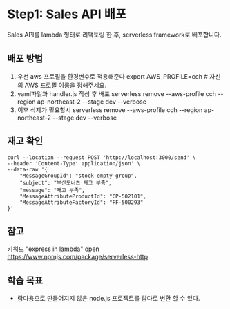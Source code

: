 # Step1: Sales API 배포

Sales API를 lambda 형태로 리팩토링 한 후, serverless framework로 배포합니다.

## 배포 방법
1. 우선 aws 프로필을 환경변수로 적용해준다
export AWS_PROFILE=cch # 자신의 AWS 프로필 이름을 정해주세요.
2. yaml파일과 handler.js 작성 후 배포
serverless remove --aws-profile cch --region ap-northeast-2 --stage dev --verbose
3. 이후 삭제가 필요할시
serverless remove --aws-profile cch --region ap-northeast-2 --stage dev --verbose

## 재고 확인
```
curl --location --request POST 'http://localhost:3000/send' \
--header 'Content-Type: application/json' \
--data-raw '{
    "MessageGroupId": "stock-empty-group",
    "subject": "부산도너츠 재고 부족",
    "message": "재고 부족",
    "MessageAttributeProductId": "CP-502101",
    "MessageAttributeFactoryId": "FF-500293"
}'
```

## 참고 
키워드 "express in lambda"
open https://www.npmjs.com/package/serverless-http

## 학습 목표
- 람다용으로 만들어지지 않은 node.js 프로젝트를 람다로 변환 할 수 있다.
